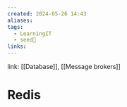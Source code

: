 ```yaml
---
created: 2024-05-26 14:43
aliases: 
tags:
  - LearningIT
  - seed🌱
links:
---
```


link: [[Database]], [[Message brokers]]

# Redis

